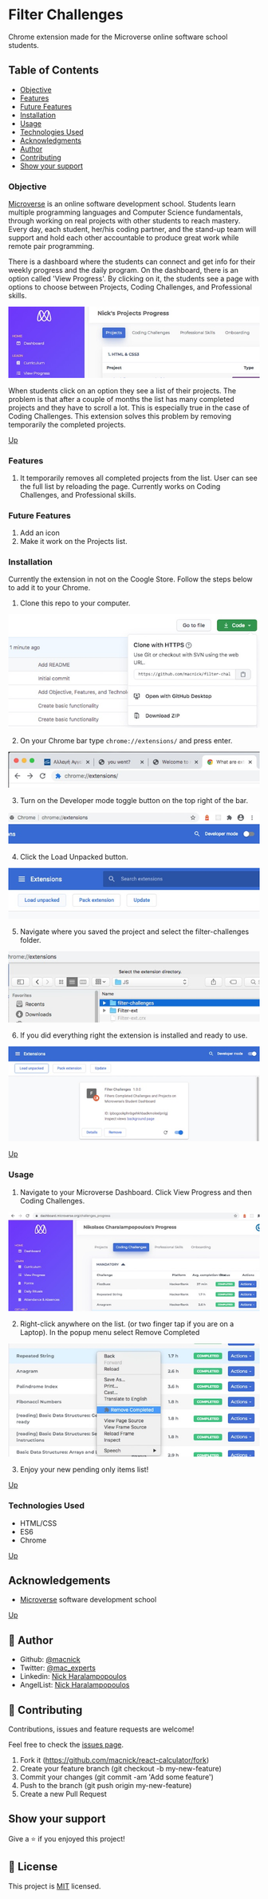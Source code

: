 # Filter Challenges

Chrome extension made for the Microverse online software school students.

## Table of Contents

- [Objective](#Objective)
- [Features](#Features)
- [Future Features](#Future-Features)
- [Installation](#Installation)
- [Usage](#Usage)
- [Technologies Used](#Technologies-Used)
- [Acknowledgments](#Acknowledgments)
- [Author](#Author)
- [Contributing](#Contributing)
- [Show your support](#Show-your-support)

### Objective

[Microverse](https://www.microverse.org) is an online software development school. Students learn multiple programming languages and Computer Science fundamentals, through working on real projects with other students to reach mastery. Every day, each student, her/his coding partner, and the stand-up team will support and hold each other accountable to produce great work while remote pair programming.

There is a dashboard where the students can connect and get info for their weekly progress and the daily program. On the dashboard, there is an option called 'View Progress'. By clicking on it, the students see a page with options to choose between Projects, Coding Challenges, and Professional skills.

<img src="img/screen1.jpg">

When students click on an option they see a list of their projects. The problem is that after a couple of months the list has many completed projects and they have to scroll a lot. This is especially true in the case of Coding Challenges. This extension solves this problem by removing temporarily the completed projects.

[Up](#Table-of-Contents)

### Features

1. It temporarily removes all completed projects from the list. User can see the full list by reloading the page. Currently works on Coding Challenges, and Professional skills. 

### Future Features

1. Add an icon
2. Make it work on the Projects list.

### Installation

Currently the extension in not on the Coogle Store. Follow the steps below to add it to your Chrome.

1. Clone this repo to your computer.

<img src="img/screen2.jpg">

2. On your Chrome bar type ```chrome://extensions/``` and press enter.

<img src="img/screen3.jpg">

3. Turn on the Developer mode toggle button on the top right of the bar.

<img src="img/screen4.jpg">

4. Click the Load Unpacked button.
<img src="img/screen5.jpg">

5. Navigate where you saved the project and select the filter-challenges folder.

<img src="img/screen6.jpg">

6. If you did everything right the extension is installed and ready to use.

<img src="img/screen7.jpg">

[Up](#Table-of-Contents)

### Usage

1. Navigate to your Microverse Dashboard. Click View Progress and then Coding Challenges. 

<img src="img/screen8.jpg">

2. Right-click anywhere on the list. (or two finger tap if you are on a Laptop). In the popup menu select Remove Completed

<img src="img/screen9.jpg">

3. Enjoy your new pending only items list!

[Up](#Table-of-Contents)

### Technologies Used

- HTML/CSS
- ES6
- Chrome

[Up](#Table-of-Contents)

## Acknowledgements

- [Microverse](https://www.microverse.org) software development school

[Up](#Table-of-Contents)

## 👤 Author

- Github: [@macnick](https://github.com/macnick)
- Twitter: [@mac_experts](https://twitter.com/mac_experts)
- Linkedin: [Nick Haralampopoulos](https://www.linkedin.com/in/nick-haralampopoulos/)
- AngelList: [Nick Haralampopoulos](https://angel.co/u/nick-haralampopoulos)

## 🤝 Contributing

Contributions, issues and feature requests are welcome!

Feel free to check the [issues page](https://github.com/macnick/react-calculator/issues).

1. Fork it (https://github.com/macnick/react-calculator/fork)
2. Create your feature branch (git checkout -b my-new-feature)
3. Commit your changes (git commit -am 'Add some feature')
4. Push to the branch (git push origin my-new-feature)
5. Create a new Pull Request

## Show your support

Give a ⭐️ if you enjoyed this project!

## 📝 License

This project is [MIT](lic.url) licensed.
